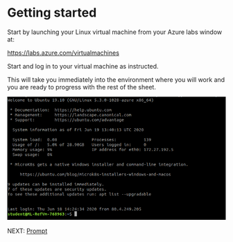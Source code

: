 # Getting started


Start by launching your Linux virtual machine from your Azure labs window at:

https://labs.azure.com/virtualmachines

Start and log in to your virtual machine as instructed.


This will take you immediately into the environment where you will work and you are ready to progress with the rest of the sheet.



![Terminal Start](initial-login.png?raw=true "Terminal start")



NEXT: [Prompt][902e906d]

  [902e906d]: prompt.md "About the prompt"
